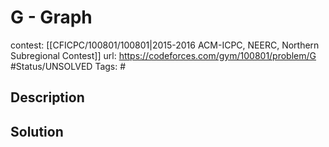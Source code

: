 # G - Graph

contest: [[CFICPC/100801/100801|2015-2016 ACM-ICPC, NEERC, Northern Subregional Contest]]
url: https://codeforces.com/gym/100801/problem/G
#Status/UNSOLVED
Tags: #

## Description

## Solution

